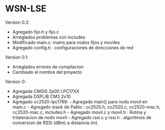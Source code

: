 WSN-LSE
=======

Version 0.2:
- Agregado fijo.h y fijo.c
- Arreglados problemas con includes
- Modificado main.c: mains para nodos fijos y moviles
- Agregado config.h : configuraciones de direcciones de red

Version 0.1:
- Arreglados errores de compilacion
- Cambiado el nombre del proyecto

Version 0:
- Agregada CMSIS 2p00 LPC17XX
- Agregada DSPLIB CM3 2v10
- Agregado cc2520-lpc1769:
      - Agregado main() para nodo movil en main.c
      - Agregado stack de Pablo : cc2520.h, cc2520.c, cc2520-mac.h, cc2520-mac.c, includes.h
      - Agregado movil.c y movil.h : Rutina y trilateracion de nodo movil
      - Agregado rssi.c y rssi.h : algoritmos de conversion de RSSI (dBm) a distancia (m)

